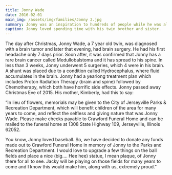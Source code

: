 ```yaml
---
title: Jonny Wade
date: 2016-02-01
main_img: /assets/img/families/Jonny 2.jpg
summary: Jonny was an inspiration to hundreds of people while he was alive.
caption: Jonny loved spending time with his twin brother and sister.
---
```

<p>The day after Christmas, Jonny Wade, a 7 year old twin, was diagnosed with a brain tumor and later that evening, had brain surgery.  He had his first headache only 7 days prior.  Soon after, it was confirmed that Jonny has a rare brain cancer called Medullobalstoma and it has spread to his spine.  In less than 3 weeks, Jonny underwent 5 surgeries, which 4 were in his brain.  A shunt was placed due to a condition called Hydrocephalus, where fluid accumulates in the brain. Jonny had a yearlong treatment plan which includes Proton Radiation Therapy (brain and spine) followed by Chemotherapy, which both have horrific side effects. Jonny passed away Christmas Eve of 2015. His mother, Kimberly, had this to say:</p>
 
<p>“In lieu of flowers, memorials may be given to the City of Jerseyville Parks & Recreation Department, which will benefit children of the area for many years to come, and reflect the selfless and giving nature that was Jonny Wade.
Please make checks payable to Crawford Funeral Home and can be mailed to the funeral home at 1308 State Highway 109, Jerseyville, Illinois 62052.</p>
<p>You know, Jonny loved baseball. So, we have decided to donate any funds made out to Crawford Funeral Home in memory of Jonny to the Parks and Recreation Department. I would love to upgrade a few things on the ball fields and place a nice (big.... Hee hee) statue, I mean plaque, of Jonny there for all to see. Jacky will be playing on those fields for many years to come and I know this would make him, along with us, extremely proud.”</p>
